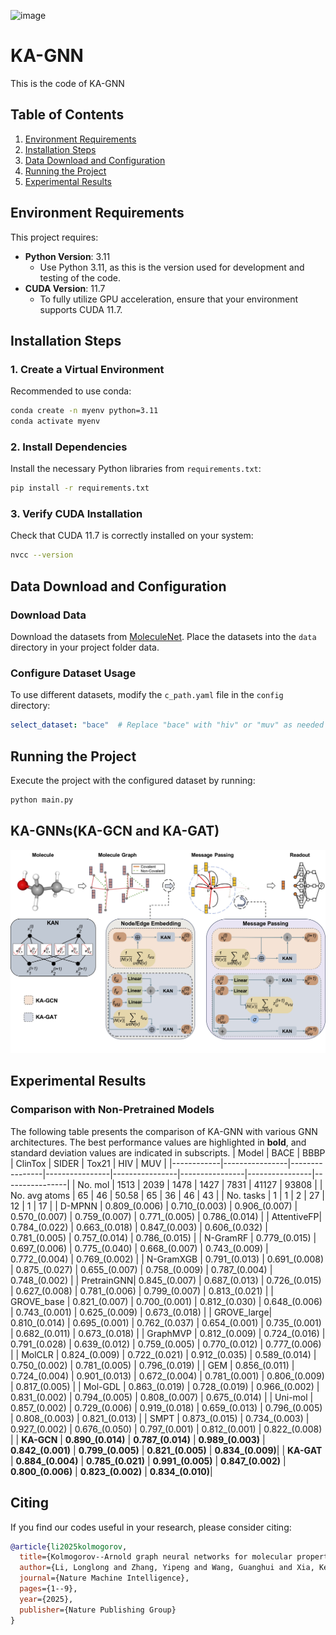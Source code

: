 ![image](https://github.com/user-attachments/assets/bbcb844d-4b7c-463e-8c1a-2580fdd46db4)

# KA-GNN
This is the code of KA-GNN


## Table of Contents
1. [Environment Requirements](#environment-requirements)
2. [Installation Steps](#installation-steps)
3. [Data Download and Configuration](#data-download-and-configuration)
4. [Running the Project](#running-the-project)
5. [Experimental Results](#experimental-results)
## Environment Requirements

This project requires:
- **Python Version**: 3.11
  - Use Python 3.11, as this is the version used for development and testing of the code.
- **CUDA Version**: 11.7
  - To fully utilize GPU acceleration, ensure that your environment supports CUDA 11.7.

## Installation Steps

### 1. Create a Virtual Environment
Recommended to use conda:
```bash
conda create -n myenv python=3.11
conda activate myenv
```

### 2. Install Dependencies
Install the necessary Python libraries from `requirements.txt`:
```bash
pip install -r requirements.txt
```

### 3. Verify CUDA Installation
Check that CUDA 11.7 is correctly installed on your system:
```bash
nvcc --version
```

## Data Download and Configuration

### Download Data
Download the datasets from [MoleculeNet](https://moleculenet.org/datasets-1). Place the datasets into the `data` directory in your project folder data.

### Configure Dataset Usage
To use different datasets, modify the `c_path.yaml` file in the `config` directory:
```yaml
select_dataset: "bace"  # Replace "bace" with "hiv" or "muv" as needed
```

## Running the Project

Execute the project with the configured dataset by running:
```bash
python main.py
```

## KA-GNNs(KA-GCN and KA-GAT)
![KA-GNNs](KA_GNN.jpg)  

## Experimental Results

### Comparison with Non-Pretrained Models
The following table presents the comparison of KA-GNN with various GNN architectures. The best performance values are highlighted in **bold**, and standard deviation values are indicated in subscripts.
| Model      | BACE           | BBBP           | ClinTox        | SIDER          | Tox21          | HIV            | MUV            |
|------------|----------------|----------------|----------------|----------------|----------------|----------------|----------------|
| No. mol    | 1513           | 2039           | 1478           | 1427           | 7831           | 41127          | 93808          |
| No. avg atoms | 65           | 46             | 50.58          | 65             | 36             | 46             | 43             |
| No. tasks  | 1              | 1              | 2              | 27             | 12             | 1              | 17             |
| D-MPNN     | 0.809_(0.006)  | 0.710_(0.003)  | 0.906_(0.007)  | 0.570_(0.007)  | 0.759_(0.007)  | 0.771_(0.005)  | 0.786_(0.014)  |
| AttentiveFP| 0.784_(0.022)  | 0.663_(0.018)  | 0.847_(0.003)  | 0.606_(0.032)  | 0.781_(0.005)  | 0.757_(0.014)  | 0.786_(0.015)  |
| N-GramRF   | 0.779_(0.015)  | 0.697_(0.006)  | 0.775_(0.040)  | 0.668_(0.007)  | 0.743_(0.009)  | 0.772_(0.004)  | 0.769_(0.002)  |
| N-GramXGB  | 0.791_(0.013)  | 0.691_(0.008)  | 0.875_(0.027)  | 0.655_(0.007)  | 0.758_(0.009)  | 0.787_(0.004)  | 0.748_(0.002)  |
| PretrainGNN| 0.845_(0.007)  | 0.687_(0.013)  | 0.726_(0.015)  | 0.627_(0.008)  | 0.781_(0.006)  | 0.799_(0.007)  | 0.813_(0.021)  |
| GROVE_base | 0.821_(0.007)  | 0.700_(0.001)  | 0.812_(0.030)  | 0.648_(0.006)  | 0.743_(0.001)  | 0.625_(0.009)  | 0.673_(0.018)  |
| GROVE_large| 0.810_(0.014)  | 0.695_(0.001)  | 0.762_(0.037)  | 0.654_(0.001)  | 0.735_(0.001)  | 0.682_(0.011)  | 0.673_(0.018)  |
| GraphMVP   | 0.812_(0.009)  | 0.724_(0.016)  | 0.791_(0.028)  | 0.639_(0.012)  | 0.759_(0.005)  | 0.770_(0.012)  | 0.777_(0.006)  |
| MolCLR     | 0.824_(0.009)  | 0.722_(0.021)  | 0.912_(0.035)  | 0.589_(0.014)  | 0.750_(0.002)  | 0.781_(0.005)  | 0.796_(0.019)  |
| GEM        | 0.856_(0.011)  | 0.724_(0.004)  | 0.901_(0.013)  | 0.672_(0.004)  | 0.781_(0.001)  | 0.806_(0.009)  | 0.817_(0.005)  |
| Mol-GDL    | 0.863_(0.019)  | 0.728_(0.019)  | 0.966_(0.002)  | 0.831_(0.002)  | 0.794_(0.005)  | 0.808_(0.007)  | 0.675_(0.014)  |
| Uni-mol    | 0.857_(0.002)  | 0.729_(0.006)  | 0.919_(0.018)  | 0.659_(0.013)  | 0.796_(0.005)  | 0.808_(0.003)  | 0.821_(0.013)  |
| SMPT       | 0.873_(0.015)  | 0.734_(0.003)  | 0.927_(0.002)  | 0.676_(0.050)  | 0.797_(0.001)  | 0.812_(0.001)  | 0.822_(0.008)  |
| **KA-GCN** | **0.890_(0.014)** | **0.787_(0.014)** | **0.989_(0.003)** | **0.842_(0.001)** | **0.799_(0.005)** | **0.821_(0.005)** | **0.834_(0.009)**|
| **KA-GAT** | **0.884_(0.004)** | **0.785_(0.021)** | **0.991_(0.005)** | **0.847_(0.002)** | **0.800_(0.006)** | **0.823_(0.002)** | **0.834_(0.010)**|

## Citing

If you find our codes useful in your research, please consider citing:

```bibtex
@article{li2025kolmogorov,
  title={Kolmogorov--Arnold graph neural networks for molecular property prediction},
  author={Li, Longlong and Zhang, Yipeng and Wang, Guanghui and Xia, Kelin},
  journal={Nature Machine Intelligence},
  pages={1--9},
  year={2025},
  publisher={Nature Publishing Group}
}
